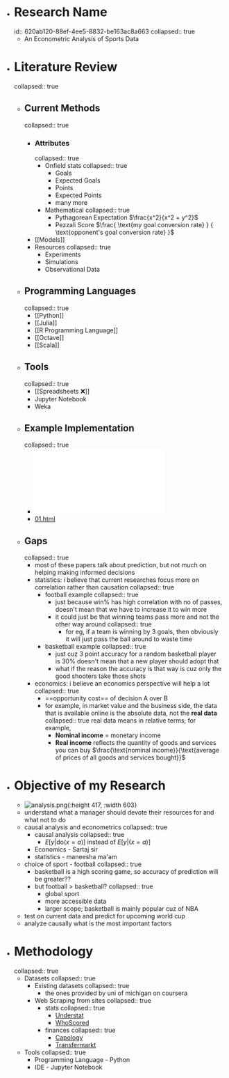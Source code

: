 - # Research Name
  id:: 620ab120-88ef-4ee5-8832-be163ac8a663
  collapsed:: true
	- An Econometric Analysis of Sports Data
- # Literature Review
  collapsed:: true
	- ## Current Methods
	  collapsed:: true
		- ### Attributes
		  collapsed:: true
			- Onfield stats
			  collapsed:: true
				- Goals
				- Expected Goals
				- Points
				- Expected Points
				- many more
			- Mathematical
			  collapsed:: true
				- Pythagorean Expectation $\frac{x^2}{x^2 + y^2}$
				- Pezzali Score $\frac{ \text{my goal conversion rate} } { \text{opponent's goal conversion rate} }$
		- [[Models]]
		- Resources
		  collapsed:: true
			- Experiments
			- Simulations
			- Observational Data
	- ## Programming Languages
	  collapsed:: true
		- [[Python]]
		- [[Julia]]
		- [[R Programming Language]]
		- [[Octave]]
		- [[Scala]]
	- ## Tools
	  collapsed:: true
		- [[Spreadsheets ❌]]
		- Jupyter Notebook
		- Weka
	- ## Example Implementation
	  collapsed:: true
		- ![01.pdf](../assets/01_1644423481352_0.pdf)
		- [01.html](../assets/01_1644423030176_0.html)
	- ## Gaps
	  collapsed:: true
		- most of these papers talk about prediction, but not much on helping making informed decisions
		- statistics: i believe that current researches focus more on correlation rather than causation
		  collapsed:: true
			- football example
			  collapsed:: true
				- just because win% has high correlation with no of passes, doesn't mean that we have to increase it to win more
				- it could just be that winning teams pass more and not the other way around
				  collapsed:: true
					- for eg, if a team is winning by 3 goals, then obviously it will just pass the ball around to waste time
			- basketball example
			  collapsed:: true
				- just cuz 3 point accuracy for a random basketball player is 30% doesn't mean that a new player should adopt that
				- what if the reason the accuracy is that way is cuz only the good shooters take those shots
		- economics: i believe an economics perspective will help a lot
		  collapsed:: true
			- ==opportunity cost== of decision A over B
			- for example, in market value and the business side, the data that is available online is the absolute data, not the **real data**
			  collapsed:: true
			  real data means in relative terms; for example,
				- **Nominal income** = monetary income
				- **Real income** reflects the quantity of goods and services you can buy
				  $\frac{\text{nominal income}}{\text{average of prices of all goods and services bought}}$
- # Objective of my Research
	- ![analysis.png](../assets/analysis_1650024180461_0.png){:height 417, :width 603}
	- understand what a manager should devote their resources for and what not to do
	- causal analysis and econometrics
	  collapsed:: true
		- causal analysis
		  collapsed:: true
			- $E \big [y |\text{do}(x = a) \big]$ instead of $E \big [y |(x = a) \big]$
		- Economics - Sartaj sir
		- statistics - maneesha ma'am
	- choice of sport - football
	  collapsed:: true
		- basketball is a high scoring game, so accuracy of prediction will be greater??
		- but football > basketball?
		  collapsed:: true
			- global sport
			- more accessible data
			- larger scope; basketball is mainly popular cuz of NBA
	- test on current data and predict for upcoming world cup
	- analyze causally what is the most important factors
- # Methodology
  collapsed:: true
	- Datasets
	  collapsed:: true
		- Existing datasets
		  collapsed:: true
			- the ones provided by uni of michigan on coursera
		- Web Scraping from sites
		  collapsed:: true
			- stats
			  collapsed:: true
				- [Understat](https://understat.com)
				- [WhoScored](https://whoscored.com)
			- finances
			  collapsed:: true
				- [Capology](https://capology.com)
				- [Transfermarkt](https://transfermarkt.com)
	- Tools
	  collapsed:: true
		- Programming Language - Python
		- IDE - Jupyter Notebook